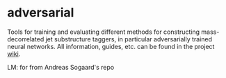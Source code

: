# adversarial

Tools for training and evaluating different methods for constructing
mass-decorrelated jet substructure taggers, in particular adversarially trained
neural networks. All information, guides, etc. can be found in the project
[wiki](https://github.com/asogaard/adversarial/wiki).

LM: for from Andreas Sogaard's repo
